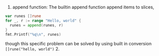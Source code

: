 1. append function:
   The builtin append function append items to slices,

```go
var runes []rune
for _, r := range "Hello, world" {
  runes = append(runes, r)
}
fmt.Printf("%q\n", runes)
```

though this specific problem can be solved by using built in conversion `[]rune("hello, world")` 2.
